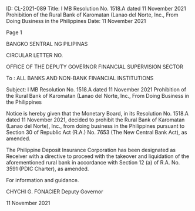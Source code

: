 ID: CL-2021-089
Title: I MB Resolution No. 1518.A dated 11 November 2021 Prohibition of the Rural Bank of Karomatan (Lanao del Norte, Inc., From Doing Business in the Philippines
Date: 11 November 2021

Page 1

BANGKO SENTRAL NG PILIPINAS

CIRCULAR LETTER NO.

OFFICE OF THE DEPUTY GOVERNOR FINANCIAL SUPERVISION SECTOR

To : ALL BANKS AND NON-BANK FINANCIAL INSTITUTIONS

Subject: I MB Resolution No. 1518.A dated 11 November 2021 Prohibition of the Rural Bank of Karomatan (Lanao del Norte, Inc., From Doing Business in the Philippines

Notice is hereby given that the Monetary Board, in its Resolution No. 1518.A dated 11 November 2021, decided to prohibit the Rural Bank of Karomatan (Lanao del Norte), Inc., from doing business in the Philippines pursuant to Section 30 of Republic Act (R.A.) No. 7653 (The New Central Bank Act), as amended.

The Philippine Deposit Insurance Corporation has been designated as Receiver with a directive to proceed with the takeover and liquidation of the aforementioned rural bank in accordance with Section 12 (a) of R.A. No. 3591 (PDIC Charter), as amended.

For information and guidance.

CHYCHI G. FONACIER Deputy Governor

11 November 2021